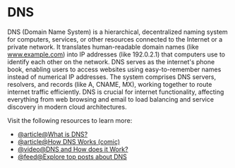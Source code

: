 # DNS

DNS (Domain Name System) is a hierarchical, decentralized naming system for computers, services, or other resources connected to the Internet or a private network. It translates human-readable domain names (like www.example.com) into IP addresses (like 192.0.2.1) that computers use to identify each other on the network. DNS serves as the internet's phone book, enabling users to access websites using easy-to-remember names instead of numerical IP addresses. The system comprises DNS servers, resolvers, and records (like A, CNAME, MX), working together to route internet traffic efficiently. DNS is crucial for internet functionality, affecting everything from web browsing and email to load balancing and service discovery in modern cloud architectures. 

Visit the following resources to learn more:

- [@article@What is DNS?](https://www.cloudflare.com/en-gb/learning/dns/what-is-dns/)
- [@article@How DNS Works (comic)](https://howdns.works/)
- [@video@DNS and How does it Work?](https://www.youtube.com/watch?v=Wj0od2ag5sk)
- [@feed@Explore top posts about DNS](https://app.daily.dev/tags/dns?ref=roadmapsh)
